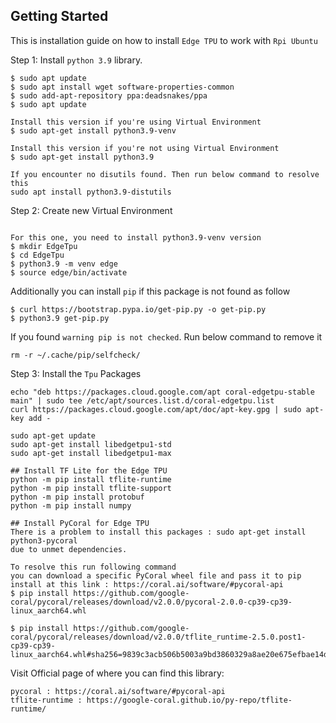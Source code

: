 ## Getting Started

This is installation guide on how to install `Edge TPU` to work with `Rpi Ubuntu`

Step 1: Install `python 3.9` library.
```
$ sudo apt update 
$ sudo apt install wget software-properties-common
$ sudo add-apt-repository ppa:deadsnakes/ppa
$ sudo apt update

Install this version if you're using Virtual Environment
$ sudo apt-get install python3.9-venv

Install this version if you're not using Virtual Environment
$ sudo apt-get install python3.9

If you encounter no disutils found. Then run below command to resolve this
sudo apt install python3.9-distutils
```

Step 2: Create new Virtual Environment
```

For this one, you need to install python3.9-venv version 
$ mkdir EdgeTpu
$ cd EdgeTpu
$ python3.9 -m venv edge
$ source edge/bin/activate
```
Additionally you can install `pip` if this package is not found as follow
```
$ curl https://bootstrap.pypa.io/get-pip.py -o get-pip.py
$ python3.9 get-pip.py
```

If you found `warning pip is not checked`. Run below command to remove it
```
rm -r ~/.cache/pip/selfcheck/
```

Step 3: Install the `Tpu` Packages
```
echo "deb https://packages.cloud.google.com/apt coral-edgetpu-stable main" | sudo tee /etc/apt/sources.list.d/coral-edgetpu.list
curl https://packages.cloud.google.com/apt/doc/apt-key.gpg | sudo apt-key add -

sudo apt-get update
sudo apt-get install libedgetpu1-std
sudo apt-get install libedgetpu1-max

## Install TF Lite for the Edge TPU
python -m pip install tflite-runtime
python -m pip install tflite-support
python -m pip install protobuf
python -m pip install numpy

## Install PyCoral for Edge TPU
There is a problem to install this packages : sudo apt-get install python3-pycoral
due to unmet dependencies.

To resolve this run following command
you can download a specific PyCoral wheel file and pass it to pip install at this link : https://coral.ai/software/#pycoral-api
$ pip install https://github.com/google-coral/pycoral/releases/download/v2.0.0/pycoral-2.0.0-cp39-cp39-linux_aarch64.whl

$ pip install https://github.com/google-coral/pycoral/releases/download/v2.0.0/tflite_runtime-2.5.0.post1-cp39-cp39-linux_aarch64.whl#sha256=9839c3acb506b5003a9bd3860329a8ae20e675efbae14dbea02659b0054f42c6
```

Visit Official page of where you can find this library:
```
pycoral : https://coral.ai/software/#pycoral-api
tflite-runtime : https://google-coral.github.io/py-repo/tflite-runtime/
```
